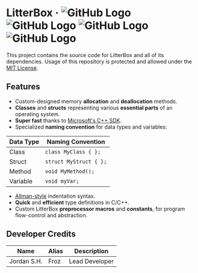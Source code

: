 # LitterBox · ![GitHub Logo](https://img.shields.io/badge/release-v1.0.0-blue.svg) ![GitHub Logo](https://img.shields.io/badge/Linux%20%2F%20OSX%20build-passing-brightgreen.svg) ![GitHub Logo](https://img.shields.io/badge/Windows%20build-passing-brightgreen.svg) ![GitHub Logo](https://img.shields.io/badge/dependencies-updating-orange.svg)
This project contains the source code for LitterBox and all of its dependencies. Usage of this repository is protected and allowed under the [MIT License](https://choosealicense.com/licenses/mit/#suggest-this-license).

## Features
* Custom-designed memory **allocation** and **deallocation** methods.
* **Classes** and **structs** representing various **essential parts** of an operating system.
* **Super fast** thanks to [Microsoft's C++ SDK](https://developer.microsoft.com/en-us/windows/downloads/windows-10-sdk).
* Specialized **naming convention** for data types and variables:

| Data Type  | Naming Convention |
| ------------- | ------------- |
| Class  | `class MyClass { };`  |
| Struct  | `struct MyStruct { };`  |
| Method | `void MyMethod();` |
| Variable | `void myVar;` |

* [Allman-style](https://en.wikipedia.org/wiki/Indentation_style#Allman_style) indentation syntax.
* **Quick** and **efficient** type definitions in C/C++.
* Custom LitterBox **preprocessor macros** and **constants**, for program flow-control and abstraction.

## Developer Credits

| Name  | Alias | Description |
| ------------- | ------------- | ------------- |
| Jordan S.H.  | Froz | Lead Developer  |
